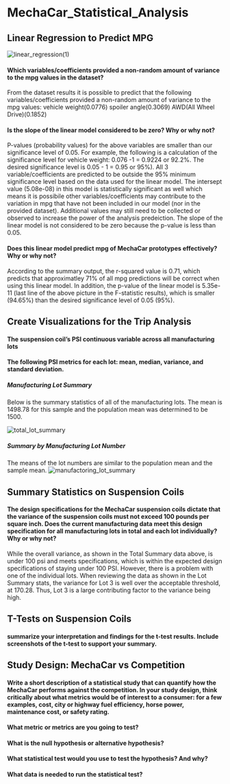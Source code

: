 # MechaCar_Statistical_Analysis
## Linear Regression to Predict MPG
![linear_regression(1)](https://user-images.githubusercontent.com/33900637/156914158-9d093fb4-f2d2-43d4-b83c-a8cacca84a55.png)

#### Which variables/coefficients provided a non-random amount of variance to the mpg values in the dataset?
From the dataset results it is possible to predict that the following variables/coefficients provided a non-random amount of variance to the mpg values:
vehicle weight(0.0776)
spoiler angle(0.3069)
AWD(All Wheel Drive)(0.1852)

#### Is the slope of the linear model considered to be zero? Why or why not?
P-values (probability values) for the above variables are smaller than our significance level of 0.05. For example, the following is a calculation of the significance level for vehicle weight: 0.076 -1 = 0.9224 or 92.2%. The desired significance level is 0.05 - 1 = 0.95 or 95%). All 3 variable/coefficients are predicted to be outside the 95% minimum significance level based on the data used for the linear model. The intersept value (5.08e-08) in this model is statistically significant as well which means it is possibile other variables/coefficients may contribute to the variation in mpg that have not been included in our model (nor in the provided dataset). Additional values may still need to be collected or observed to increase the power of the analysis predeiction. The slope of the linear model is not considered to be zero because the p-value is less than 0.05.

#### Does this linear model predict mpg of MechaCar prototypes effectively? Why or why not?
According to the summary output, the r-squared value is 0.71, which predicts that approximatley 71% of all mpg predictions will be correct when using this linear model. In addition, the p-value of the linear model is 5.35e-11 (last line of the above picture in the F-statistic results), which is smaller (94.65%) than the desired significance level of 0.05 (95%).

## Create Visualizations for the Trip Analysis 
#### The suspension coil’s PSI continuous variable across all manufacturing lots
#### The following PSI metrics for each lot: mean, median, variance, and standard deviation.
##### Manufacturing Lot Summary
Below is the summary statistics of all of the manufacturing lots. The mean is 1498.78 for this sample and the population mean was determined to be 1500.

![total_lot_summary](https://user-images.githubusercontent.com/33900637/156914750-c2feade7-7211-4613-bda6-2e558a6b30cd.png)

##### Summary by Manufacturing Lot Number
The means of the lot numbers are similar to the population mean and the sample mean.
![manufactoring_lot_summary](https://user-images.githubusercontent.com/33900637/156914755-de85718d-34f5-41a8-bbec-9cdb726d0198.png)

## Summary Statistics on Suspension Coils
#### The design specifications for the MechaCar suspension coils dictate that the variance of the suspension coils must not exceed 100 pounds per square inch. Does the current manufacturing data meet this design specification for all manufacturing lots in total and each lot individually? Why or why not?
While the overall variance, as shown in the Total Summary data above, is under 100 psi and meets specifications, which is within the expected design specifications of staying under 100 PSI. However, there is a problem with one of the individual lots. When reviewing the data as shown in the Lot Summary stats, the variance for Lot 3 is well over the acceptable threshold, at 170.28. Thus, Lot 3 is a large contributing factor to the variance being high. 

## T-Tests on Suspension Coils
#### summarize your interpretation and findings for the t-test results. Include screenshots of the t-test to support your summary.

## Study Design: MechaCar vs Competition
#### Write a short description of a statistical study that can quantify how the MechaCar performs against the competition. In your study design, think critically about what metrics would be of interest to a consumer: for a few examples, cost, city or highway fuel efficiency, horse power, maintenance cost, or safety rating.

#### What metric or metrics are you going to test?
#### What is the null hypothesis or alternative hypothesis?
#### What statistical test would you use to test the hypothesis? And why?
#### What data is needed to run the statistical test?
